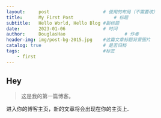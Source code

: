 ```yaml
---
layout:     post   				    # 使用的布局（不需要改）
title:      My First Post 				# 标题 
subtitle:   Hello World, Hello Blog #副标题
date:       2023-01-06 				# 时间
author:     DouglasHao						# 作者
header-img: img/post-bg-2015.jpg 	#这篇文章标题背景图片
catalog: true 						# 是否归档
tags:								#标签
    - first
---
```


## Hey
>这是我的第一篇博客。

进入你的博客主页，新的文章将会出现在你的主页上.
